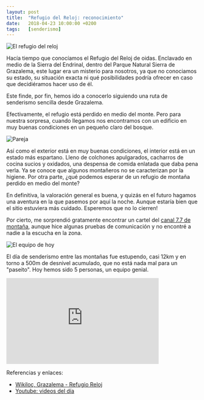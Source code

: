 ```yaml
---
layout: post
title:  "Refugio del Reloj: reconocimiento"
date:   2018-04-23 10:00:00 +0200
tags:	[senderismo]
---
```


![El refugio del reloj][refugio]

Hacía tiempo que conocíamos el Refugio del Reloj de oidas. Enclavado en medio
de la Sierra del Endrinal, dentro del Parque Natural Sierra de Grazalema,
este lugar era un misterio para nosotros, ya que no conociamos su estado, su
situación exacta ni qué posibilidades podría ofrecer en caso que decidiéramos
hacer uso de él.

Este finde, por fin, hemos ido a conocerlo siguiendo una ruta de senderismo
sencilla desde Grazalema.

<!--more-->

Efectivamente, el refugio está perdido en medio del monte. Pero para nuestra
sorpresa, cuando llegamos nos encontramos con un edificio en muy buenas
condiciones en un pequeño claro del bosque.

![Pareja][pareja]

Así como el exterior está en muy buenas condiciones, el interior está en
un estado más espartano. Lleno de colchones apulgarados, cacharros de cocina
sucios y oxidados, una despensa de comida enlatada que daba pena verla.
Ya se conoce que algunos montañeros no se caracterizan por la higiene.
Por otra parte, ¿qué podemos esperar de un refugio de montaña perdido en medio
del monte?

En definitiva, la valoración general es buena, y quizás en el futuro hagamos
una aventura en la que pasemos por aquí la noche. Aunque estaría bien que el
sitio estuviera más cuidado. Esperemos que no lo cierren!

Por cierto, me sorprendió gratamente encontrar un cartel del
[canal 7.7 de montaña][77pmr], aunque hice algunas pruebas de comunicación y
no encontré a nadie a la escucha en la zona.

![El equipo de hoy][equipo]

El día de senderismo entre las montañas fue estupendo, casi 12km y en torno a
500m de desnivel acumulado, que no está nada mal para un "paseito".
Hoy hemos sido 5 personas, un equipo genial.

<div class="iframeWrapper">
<iframe width="400" height="225"
	src="https://www.youtube.com/embed/tFaEE_ouwA0"
	frameborder="0" allow="autoplay; encrypted-media" allowfullscreen>
</iframe>
</div>

Referencias y enlaces:

* [Wikiloc, Grazalema - Refugio Reloj][wikiloc]
* [Youtube: videos del día][youtube]

[77pmr]:		http://www.canal77pmr.com/
[wikiloc]:		https://es.wikiloc.com/rutas-senderismo/grazalema-refugio-reloj-24238263
[equipo]:		{{site.url}}/assets/20180423-01-refugio-reloj-equipo.png
[refugio]:		{{site.url}}/assets/20180423-02-refugio-reloj.png
[pareja]:		{{site.url}}/assets/20180423-03-refugio-reloj-pareja.png
[youtube]:		https://www.youtube.com/playlist?list=PLl_fK7dUYicNzSlUtdsW9a06mkm7cqNBe
